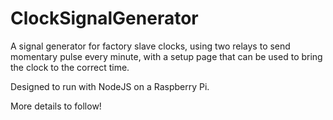 # ClockSignalGenerator

A signal generator for factory slave clocks, using two relays to send momentary pulse every minute, with a setup page that can be used to bring the clock to the correct time.

Designed to run with NodeJS on a Raspberry Pi.

More details to follow!
